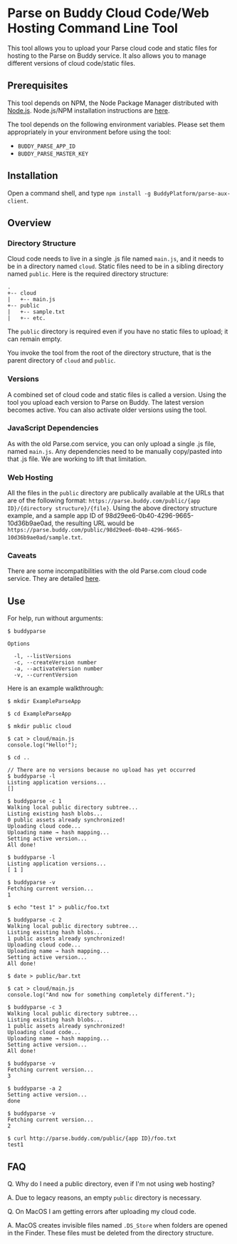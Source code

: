 # Parse on Buddy Cloud Code/Web Hosting Command Line Tool

This tool allows you to upload your Parse cloud code and static files for hosting to the Parse on Buddy service. It also allows you to manage different versions of cloud code/static files.

## Prerequisites

This tool depends on NPM, the Node Package Manager distributed with [Node.js](https://nodejs.org). Node.js/NPM installation instructions are [here](https://docs.npmjs.com/getting-started/installing-node).

The tool depends on the following environment variables. Please set them appropriately in your environment before using the tool:

- `BUDDY_PARSE_APP_ID`
- `BUDDY_PARSE_MASTER_KEY`

## Installation

Open a command shell, and type `npm install -g BuddyPlatform/parse-aux-client`.

## Overview

### Directory Structure

Cloud code needs to live in a single .js file named `main.js`, and it needs to be in a directory named `cloud`. Static files need to be in a sibling directory named `public`. Here is the required directory structure:

```
.
+-- cloud
|   +-- main.js
+-- public
|   +-- sample.txt
|   +-- etc.
```

The `public` directory is required even if you have no static files to upload; it can remain empty.

You invoke the tool from the root of the directory structure, that is the parent directory of `cloud` and `public`.

### Versions

A combined set of cloud code and static files is called a version. Using the tool you upload each version to Parse on Buddy. The latest version becomes active. You can also activate older versions using the tool.

### JavaScript Dependencies

As with the old Parse.com service, you can only upload a single .js file, named `main.js`. Any dependencies need to be manually copy/pasted into that .js file. We are working to lift that limitation.

### Web Hosting

All the files in the `public` directory are publically available at the URLs that are of the following format: `https://parse.buddy.com/public/{app ID}/{directory structure}/{file}`. Using the above directory structure example, and a sample app ID of 98d29ee6-0b40-4296-9665-10d36b9ae0ad, the resulting URL would be `https://parse.buddy.com/public/98d29ee6-0b40-4296-9665-10d36b9ae0ad/sample.txt`.


### Caveats

There are some incompatibilities with the old Parse.com cloud code service. They are detailed [here](https://github.com/ParsePlatform/Parse-Server/wiki/Compatibility-with-Hosted-Parse#Cloud-Code).

## Use

For help, run without arguments:

```
$ buddyparse

Options

  -l, --listVersions
  -c, --createVersion number
  -a, --activateVersion number
  -v, --currentVersion
```

Here is an example walkthrough:

```
$ mkdir ExampleParseApp

$ cd ExampleParseApp

$ mkdir public cloud

$ cat > cloud/main.js
console.log("Hello!");

$ cd ..

// There are no versions because no upload has yet occurred
$ buddyparse -l
Listing application versions...
[]

$ buddyparse -c 1
Walking local public directory subtree...
Listing existing hash blobs...
0 public assets already synchronized!
Uploading cloud code...
Uploading name → hash mapping...
Setting active version...
All done!

$ buddyparse -l
Listing application versions...
[ 1 ]

$ buddyparse -v
Fetching current version...
1

$ echo "test 1" > public/foo.txt

$ buddyparse -c 2
Walking local public directory subtree...
Listing existing hash blobs...
1 public assets already synchronized!
Uploading cloud code...
Uploading name → hash mapping...
Setting active version...
All done!

$ date > public/bar.txt

$ cat > cloud/main.js
console.log("And now for something completely different.");

$ buddyparse -c 3
Walking local public directory subtree...
Listing existing hash blobs...
1 public assets already synchronized!
Uploading cloud code...
Uploading name → hash mapping...
Setting active version...
All done!

$ buddyparse -v
Fetching current version...
3

$ buddyparse -a 2
Setting active version...
done

$ buddyparse -v
Fetching current version...
2

$ curl http://parse.buddy.com/public/{app ID}/foo.txt
test1
```

## FAQ

Q. Why do I need a public directory, even if I'm not using web hosting?

A. Due to legacy reasons, an empty `public` directory is necessary.

Q. On MacOS I am getting errors after uploading my cloud code.

A. MacOS creates invisible files named `.DS_Store` when folders are opened in the Finder. These files must be deleted from the directory structure.
